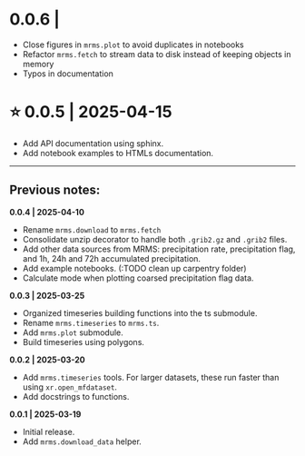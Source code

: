 # 0.0.6 | 
- Close figures in `mrms.plot` to avoid duplicates in notebooks
- Refactor `mrms.fetch` to stream data to disk instead of keeping objects in memory
- Typos in documentation

# ⭐ 0.0.5 | 2025-04-15
- Add API documentation using sphinx.
- Add notebook examples to HTMLs documentation.

___________

## Previous notes:

**0.0.4 | 2025-04-10**
- Rename `mrms.download` to `mrms.fetch`
- Consolidate unzip decorator to handle both `.grib2.gz` and `.grib2` files.
- Add other data sources from MRMS: precipitation rate, precipitation flag, and 1h, 24h and 72h accumulated precipitation. 
- Add example notebooks. (:TODO clean up carpentry folder)
- Calculate mode when plotting coarsed precipitation flag data.

**0.0.3 | 2025-03-25**
- Organized timeseries building functions into the ts submodule.
- Rename `mrms.timeseries` to `mrms.ts`.
- Add `mrms.plot` submodule.
- Build timeseries using polygons.

**0.0.2 | 2025-03-20**
- Add `mrms.timeseries` tools. For larger datasets, these run faster than using `xr.open_mfdataset`.
- Add docstrings to functions.

**0.0.1 | 2025-03-19**
- Initial release.
- Add `mrms.download_data` helper.